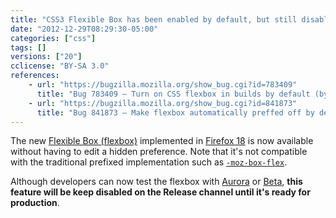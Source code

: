```yaml
---
title: "CSS3 Flexible Box has been enabled by default, but still disabled on the Release channel"
date: "2012-12-29T08:29:30-05:00"
categories: ["css"]
tags: []
versions: ["20"]
cclicense: "BY-SA 3.0"
references:
    - url: "https://bugzilla.mozilla.org/show_bug.cgi?id=783409"
      title: "Bug 783409 – Turn on CSS flexbox in builds by default (by enabling pref, build flag, etc)"
    - url: "https://bugzilla.mozilla.org/show_bug.cgi?id=841873"
      title: "Bug 841873 – Make flexbox automatically preffed off by default, in release builds"
---
```

The new [Flexible Box (flexbox)](https://developer.mozilla.org/docs/Web/Guide/CSS/Flexible_boxes) implemented in [Firefox 18](https://developer.mozilla.org/docs/Firefox_18_for_developers) is now available without having to edit a hidden preference. Note that it's not compatible with the traditional prefixed implementation such as [`-moz-box-flex`](https://developer.mozilla.org/docs/Web/CSS/-moz-box-flex).

Although developers can now test the flexbox with [Aurora](https://www.mozilla.org/firefox/aurora/) or [Beta](https://www.mozilla.org/firefox/beta/), **this feature will be keep disabled on the Release channel until it's ready for production**.
